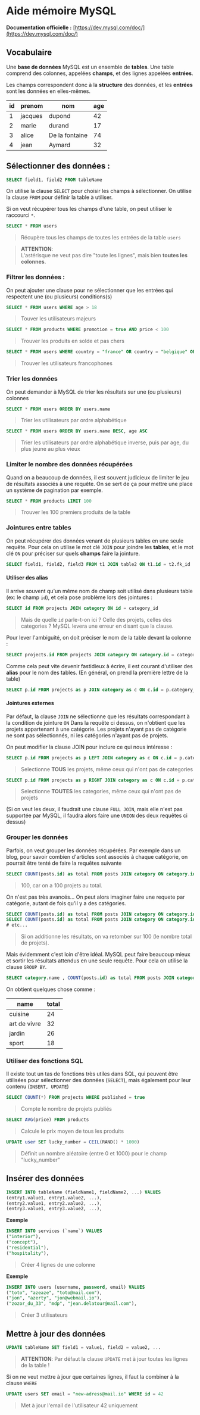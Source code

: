 # Aide mémoire MySQL


**Documentation officielle :** [https://dev.mysql.com/doc/](https://dev.mysql.com/doc/) 

## Vocabulaire

Une **base de données** MySQL est un ensemble de **tables**.
Une table comprend des colonnes, appelées **champs**, et des lignes appelées **entrées**.

Les champs correspondent donc à la **structure** des données, et les **entrées** sont les données en elles-mêmes.

| id  | prenom  | nom            | age |
| --- | ------- | -------------- | --- |
| 1   | jacques | dupond         | 42  |
| 2   | marie   | durand         | 17  |
| 3   | alice   | De la fontaine | 74  |
| 4   | jean    | Aymard         | 32  |


## Sélectionner des données :

```sql
SELECT field1, field2 FROM tableName
```

On utilise la clause `SELECT` pour choisir les champs à sélectionner.
On utilise la clause `FROM` pour définir la table à utiliser.

Si on veut récupérer tous les champs d'une table, on peut utiliser le raccourci `*`.

```sql
SELECT * FROM users
```
> Récupère tous les champs de toutes les entrées de la table `users`


> **ATTENTION**:  
    L'astérisque ne veut pas dire "toute les lignes", mais bien **toutes les colonnes**. 

### Filtrer les données :

On peut ajouter une clause pour ne sélectionner que les entrées qui respectent une (ou plusieurs) conditions(s)

```sql
SELECT * FROM users WHERE age > 18
```
> Touver les utilisateurs majeurs

```sql
SELECT * FROM products WHERE promotion = true AND price < 100
```
> Trouver les produits en solde et pas chers

```sql
SELECT * FROM users WHERE country = "france" OR country = "belgique" OR country = "canada"
```
> Trouver les utilisateurs francophones


### Trier les données
On peut demander à MySQL de trier les résultats sur une (ou plusieurs) colonnes

```sql
SELECT * FROM users ORDER BY users.name
```
> Trier les utilisateurs par ordre alphabétique

```sql
SELECT * FROM users ORDER BY users.name DESC, age ASC
```
> Trier les utilisateurs par ordre alphabétique inverse, puis par age, du plus jeune au plus vieux


### Limiter le nombre des données récupérées
Quand on a beaucoup de données, il est souvent judicieux de limiter le jeu de résultats associés à une requête.
On se sert de ça pour mettre une place un système de pagination par exemple.

```sql
SELECT * FROM products LIMIT 100
```
> Trouver les 100 premiers produits de la table 

### Jointures entre tables 

On peut récupérer des données venant de plusieurs tables en une seule requête.
Pour cela on utilise le mot clé `JOIN` pour joindre les **tables**, et le mot clé `ON` pour préciser sur quels **champs** 
faire la jointure.


```sql
SELECT field1, field2, field3 FROM t1 JOIN table2 ON t1.id = t2.fk_id
```

#### Utiliser des alias

Il arrive souvent qu'un même nom de champ soit utilisé dans plusieurs table (ex: le champ `id`), et cela pose problème lors des jointures :

```sql
SELECT id FROM projects JOIN category ON id = category_id
```
> Mais de quelle `id` parle-t-on ici ? Celle des projets, celles des categories ? MySQL levera une erreur en disant que la clause.

Pour lever l'ambiguité, on doit préciser le nom de la table devant la colonne :

```sql
SELECT projects.id FROM projects JOIN category ON category.id = category_id
```

Comme cela peut vite devenir fastidieux à écrire, il est courant d'utiliser des **alias** pour le nom des tables.
(En général, on prend la première lettre de la table)

```sql
SELECT p.id FROM projects as p JOIN category as c ON c.id = p.category_id
```

#### Jointures externes

Par défaut, la clause `JOIN` ne sélectionne que les résultats correspondant à la condition de jointure `ON`
Dans la requête ci dessus, on n'obtient que les projets appartenant à une catégorie. 
Les projets n'ayant pas de catégorie ne sont pas sélectionnés, ni les catégories n'ayant pas de projets.

On peut modifier la clause JOIN pour inclure ce qui nous intéresse :
```sql
SELECT p.id FROM projects as p LEFT JOIN category as c ON c.id = p.category_id
```
> Selectionne **TOUS** les projets, même ceux qui n'ont pas de categories 

```sql
SELECT p.id FROM projects as p RIGHT JOIN category as c ON c.id = p.category_id
```
> Selectionne **TOUTES** les categories, même ceux qui n'ont pas de projets 


(Si on veut les deux, il faudrait une clause `FULL JOIN`, mais elle n'est pas supportée par MySQL, il faudra alors faire une `UNION` des deux requêtes ci dessus)


### Grouper les données

Parfois, on veut grouper les données récupérées. 
Par exemple dans un blog, pour savoir combien d'articles sont associés à chaque catégorie, on pourrait être tenté de faire la requêtes suivante

```sql
SELECT COUNT(posts.id) as total FROM posts JOIN category ON category.id = posts.category_id
```

> 100, car on a 100 projets au total.

On n'est pas très avancés... On peut alors imaginer faire une requete par catégorie, autant de fois qu'il y a des catégories.

```sql
SELECT COUNT(posts.id) as total FROM posts JOIN category ON category.id = posts.category_id WHERE category.id = 1
SELECT COUNT(posts.id) as total FROM posts JOIN category ON category.id = posts.category_id WHERE category.id = 2
# etc... 
```
> Si on additionne les résultats, on va retomber sur 100 (le nombre total de projets).

Mais évidemment c'est loin d'être idéal. MySQL peut faire beaucoup mieux et sortir les résultats attendus en une seule requête.
Pour cela on utilise la clause `GROUP BY`.


```sql
SELECT category.name , COUNT(posts.id) as total FROM posts JOIN category ON category.id = posts.category_id GROUP BY category.id
```
On obtient quelques chose comme :

| name         | total |
| ------------ | ----- |
| cuisine      | 24    |
| art de vivre | 32    |
| jardin       | 26    |
| sport        | 18    |


### Utiliser des fonctions SQL

Il existe tout un tas de fonctions très utiles dans SQL, qui peuvent être utilisées pour sélectionner des données (`SELECT`), mais également pour leur contenu (`INSERT, UPDATE`)

```sql
SELECT COUNT(*) FROM projects WHERE published = true
```
> Compte le nombre de projets publiés 


```sql
SELECT AVG(price) FROM products
```
> Calcule le prix moyen de tous les produits  

```sql
UPDATE user SET lucky_number = CEIL(RAND() * 1000)
```
> Définit un nombre aléatoire (entre 0 et 1000) pour le champ "lucky_number"



## Insérer des données


```sql
INSERT INTO tableName (fieldName1, fieldName2, ...) VALUES
(entry1.value1, entry1.value2, ...),
(entry2.value1, entry2.value2, ...),
(entry3.value1, entry3.value2, ...),

```
**Exemple**
```sql
INSERT INTO services (`name`) VALUES 
("interior"), 
("concept"),
("residential"),
("hospitality"),
```
> Créer 4 lignes de une colonne

**Exemple**
```sql
INSERT INTO users (username, password, email) VALUES 
("toto", "azeaze", "toto@mail.com"), 
("jon", "azerty", "jon@webmail.io"), 
("zozor_du_33", "mdp", "jean.delatour@mail.com"), 
```
> Créer 3 utilisateurs


## Mettre à jour des données

```sql
UPDATE tableName SET field1 = value1, field2 = value2, ...
```

> **ATTENTION**: Par défaut la clause `UPDATE` met à jour toutes les lignes de la table ! 

Si on ne veut mettre à jour que certaines lignes, il faut la combiner à la clause `WHERE`


```sql
UPDATE users SET email = "new-adress@mail.io" WHERE id = 42
```
> Met à jour l'email de l'utilisateur 42 uniquement